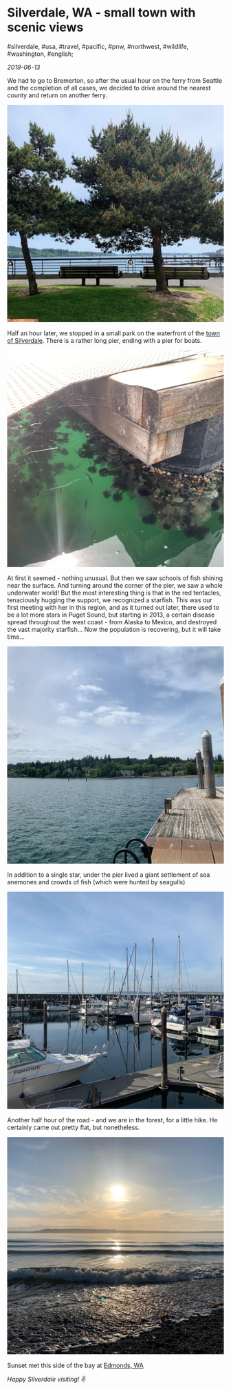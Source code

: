# Silverdale, WA - small town with scenic views

#silverdale, #usa, #travel, #pacific, #pnw, #northwest, #wildlife, #washington, #english;

_2019-06-13_

We had to go to Bremerton, so after the usual hour on the ferry from Seattle and the completion of all cases, we decided to drive around the nearest county and return on another ferry.

![Silverdale, WA](/images/silverdale-wa-small-town-with-scenic-views/1.jpg "Silverdale, WA")

Half an hour later, we stopped in a small park on the waterfront of the [town of Silverdale](https://en.wikipedia.org/wiki/Silverdale,_Washington).  There is a rather long pier, ending with a pier for boats.

![Silverdale, WA pierce](/images/silverdale-wa-small-town-with-scenic-views/2.jpg "Silverdale, WA pierce")

At first it seemed - nothing unusual. But then we saw schools of fish shining near the surface. And turning around the corner of the pier, we saw a whole underwater world! But the most interesting thing is that in the red tentacles, tenaciously hugging the support, we recognized a starfish. This was our first meeting with her in this region, and as it turned out later, there used to be a lot more stars in Puget Sound, but starting in 2013, a certain disease spread throughout the west coast - from Alaska to Mexico, and destroyed the vast majority starfish… Now the population is recovering, but it will take time...

![Silverdale, WA pierce 2](/images/silverdale-wa-small-town-with-scenic-views/3.jpg "Silverdale, WA pierce 2")

In addition to a single star, under the pier lived a giant settlement of sea anemones and crowds of fish (which were hunted by seagulls)

![Silverdale, WA yachts](/images/silverdale-wa-small-town-with-scenic-views/4.jpg "Silverdale, WA yachts")

Another half hour of the road - and we are in the forest, for a little hike. He certainly came out pretty flat, but nonetheless.

![Edmonds, WA sunset beach](/images/silverdale-wa-small-town-with-scenic-views/5.jpg "Edmonds, WA sunset beach")

Sunset met this side of the bay at [Edmonds, WA](https://edmondswa.gov/)

_Happy Silverdale visiting!_ :v:
